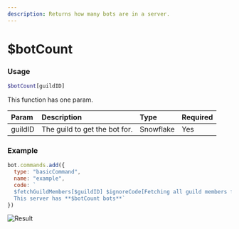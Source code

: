 ```yaml
---
description: Returns how many bots are in a server.
---
```

# $botCount
### Usage
```php
$botCount[guildID]
```
This function has one param.

| Param | Description | Type | Required
| :---- | :---- | :---- | :----
| guildID | The guild to get the bot for. | Snowflake | Yes

### Example
```javascript
bot.commands.add({
  type: "basicCommand",
  name: "example",
  code: `
  $fetchGuildMembers[$guildID] $ignoreCode[Fetching all guild members for a accurate count]
  This server has **$botCount bots**`
})
```
![Result](https://user-images.githubusercontent.com/69215413/146687437-99d3f1d1-54b9-4a87-b9ad-a9014a460286.png)
